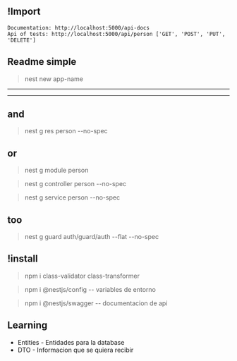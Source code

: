 ## !Import

    Documentation: http://localhost:5000/api-docs
    Api of tests: http://localhost:5000/api/person ['GET', 'POST', 'PUT', 'DELETE']

## Readme simple

> nest new app-name
---
---

and
---
> nest g res person --no-spec

or
---
> nest g module person

> nest g controller person --no-spec

> nest g service person --no-spec


too
---
> nest g guard auth/guard/auth --flat --no-spec


!install
---
> npm i class-validator class-transformer

> npm i @nestjs/config    -- variables de entorno 

> npm i @nestjs/swagger   -- documentacion de api

Learning
---
- Entities - Entidades para la database
- DTO      - Informacion que se quiera recibir